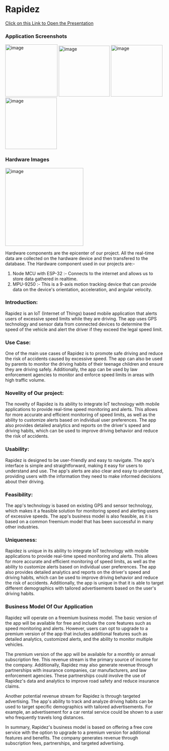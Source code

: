 # Rapidez


[Click on this Link to Open the Presentation](https://www.canva.com/design/DAFX_8-SAKY/gI24VFdh9nnTWSLuAzoLkQ/view?utm_content=DAFX_8-SAKY&utm_campaign=designshare&utm_medium=link2&utm_source=sharebutton)

### Application Screenshots

<img width="166" alt="image" src="https://user-images.githubusercontent.com/76677032/213193138-d6529d64-2cb8-414a-8e0a-63ed86e1a54a.png">
<img width="162" alt="image" src="https://user-images.githubusercontent.com/76677032/213192998-ac2d5326-4955-4437-b731-de37c8a2abba.png">
<img width="164" alt="image" src="https://user-images.githubusercontent.com/76677032/213192589-1bd2b339-3c36-497e-bd71-90bc865fd4ee.png">
<img width="164" alt="image" src="https://user-images.githubusercontent.com/76677032/213192823-9aa8e694-3e44-4f89-97b1-3fd6fc7b1948.png">

### Hardware Images

<img width="248" alt="image" src="https://user-images.githubusercontent.com/76677032/213474725-1a80c1a6-6199-4959-9971-46ecb6becfa1.png">

Hardware components are the epicenter of our project. All the real-time data are collected on the hardware device and then transfered to the database.
The Hardware component used in our projects are:-
1. Node MCU with ESP-32 :- Connects to the internet and allows us to store data gathered in realtime.
2. MPU-9250 :- This is a 9-axis motion tracking device that can provide data on the device's orientation, acceleration, and angular velocity.

### Introduction:
Rapidez is an IoT (Internet of Things) based mobile application that alerts users of excessive speed limits while they are driving. The app uses GPS technology and sensor data from connected devices to determine the speed of the vehicle and alert the driver if they exceed the legal speed limit.

### Use Case:
One of the main use cases of Rapidez is to promote safe driving and reduce the risk of accidents caused by excessive speed. The app can also be used by parents to monitor the driving habits of their teenage children and ensure they are driving safely. Additionally, the app can be used by law enforcement agencies to monitor and enforce speed limits in areas with high traffic volume.

### Novelity of Our project:
The novelty of Rapidez is its ability to integrate IoT technology with mobile applications to provide real-time speed monitoring and alerts. This allows for more accurate and efficient monitoring of speed limits, as well as the ability to customize alerts based on individual user preferences. The app also provides detailed analytics and reports on the driver's speed and driving habits, which can be used to improve driving behavior and reduce the risk of accidents.

### Usability: 
Rapidez is designed to be user-friendly and easy to navigate. The app's interface is simple and straightforward, making it easy for users to understand and use. The app's alerts are also clear and easy to understand, providing users with the information they need to make informed decisions about their driving.

### Feasibility: 
The app's technology is based on existing GPS and sensor technology, which makes it a feasible solution for monitoring speed and alerting users of excessive speeds. The app's business model is also feasible, as it is based on a common freemium model that has been successful in many other industries.

### Uniqueness: 
Rapidez is unique in its ability to integrate IoT technology with mobile applications to provide real-time speed monitoring and alerts. This allows for more accurate and efficient monitoring of speed limits, as well as the ability to customize alerts based on individual user preferences. The app also provides detailed analytics and reports on the driver's speed and driving habits, which can be used to improve driving behavior and reduce the risk of accidents. Additionally, the app is unique in that it is able to target different demographics with tailored advertisements based on the user's driving habits.


### Business Model Of Our Application

Rapidez will operate on a freemium business model. The basic version of the app will be available for free and include the core features such as speed monitoring and alerts. However, users can opt to upgrade to a premium version of the app that includes additional features such as detailed analytics, customized alerts, and the ability to monitor multiple vehicles.

The premium version of the app will be available for a monthly or annual subscription fee. This revenue stream is the primary source of income for the company. Additionally, Rapidez may also generate revenue through partnerships with insurance companies, car manufacturers, and law enforcement agencies. These partnerships could involve the use of Rapidez's data and analytics to improve road safety and reduce insurance claims.

Another potential revenue stream for Rapidez is through targeted advertising. The app's ability to track and analyze driving habits can be used to target specific demographics with tailored advertisements. For example, an advertisement for a car rental service could be shown to a user who frequently travels long distances.

In summary, Rapidez's business model is based on offering a free core service with the option to upgrade to a premium version for additional features and benefits. The company generates revenue through subscription fees, partnerships, and targeted advertising.

